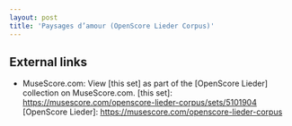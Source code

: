 ```yaml
---
layout: post
title: 'Paysages d’amour (OpenScore Lieder Corpus)'
---
```


## External links

- MuseScore.com: View [this set] as part of the [OpenScore Lieder] collection on MuseScore.com.
[this set]: https://musescore.com/openscore-lieder-corpus/sets/5101904
[OpenScore Lieder]: https://musescore.com/openscore-lieder-corpus
